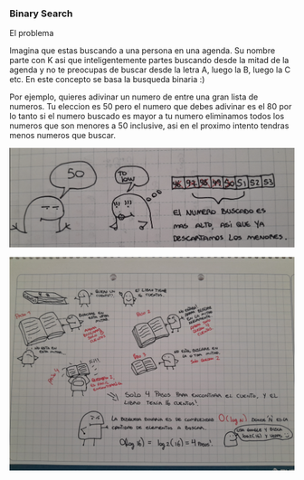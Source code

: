 ### Binary Search

El problema

Imagina que estas buscando a una persona en una agenda. Su nombre parte con K asi que inteligentemente partes buscando desde la mitad de la agenda y no te preocupas de buscar desde la letra A, luego la B, luego la C etc. 
En este concepto se basa la busqueda binaria :)

Por ejemplo, quieres adivinar un numero de entre una gran lista de numeros. Tu eleccion es 50 pero el numero que debes adivinar es el 80 por lo tanto si el numero buscado es mayor a tu numero eliminamos todos los numeros que son menores a 50 inclusive, asi en el proximo intento tendras menos numeros que buscar.

![Texto Alternativo](img/binarysearch_1.png)

![Texto Alternativo](img/binarysearch_2.jpg)
